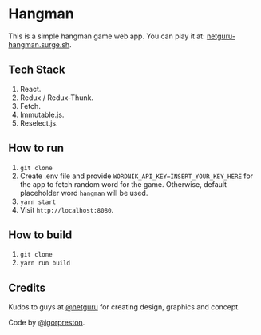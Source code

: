 # Hangman
This is a simple hangman game web app. You can play it at: [netguru-hangman.surge.sh](http://netguru-hangman.surge.sh).

## Tech Stack
1. React.
2. Redux / Redux-Thunk.
3. Fetch.
4. Immutable.js.
5. Reselect.js.

## How to run
1. `git clone`
2. Create .env file and provide `WORDNIK_API_KEY=INSERT_YOUR_KEY_HERE` for the app to fetch random word for the game. Otherwise, default placeholder word `hangman` will be used.
3. `yarn start`
4. Visit `http://localhost:8080`.

## How to build
1. `git clone`
2. `yarn run build`

## Credits
Kudos to guys at [@netguru](https://github.com/netguru) for creating design, graphics and concept.

Code by [@igorpreston](https://github.com/igorpreston).